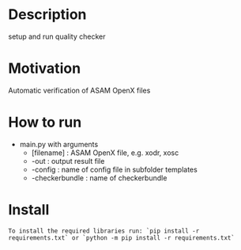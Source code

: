 # Description
setup and run quality checker 

# Motivation
Automatic verification of ASAM OpenX files

# How to run
- main.py with arguments
    - [filename] : ASAM OpenX file, e.g. xodr, xosc
    - -out : output result file
    - -config : name of config file in subfolder templates
    - -checkerbundle : name of checkerbundle

# Install
    To install the required libraries run: `pip install -r requirements.txt` or `python -m pip install -r requirements.txt`    